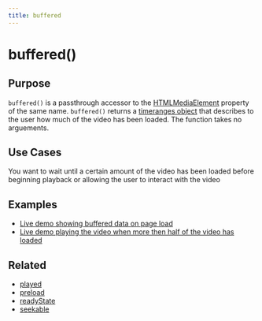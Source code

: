 ```yaml
---
title: buffered
---
```

# buffered() #

## Purpose ##

`buffered()` is a passthrough accessor to the [HTMLMediaElement](https://developer.mozilla.org/en/DOM/HTMLMediaElement) property of the same name. `buffered()` returns a [timeranges object](http://www.w3.org/TR/html5/video.html#normalized-timeranges-object) that describes to the user how much of the video has been loaded.  The function takes no arguements.

## Use Cases ##

You want to wait until a certain amount of the video has been loaded before beginning playback or allowing the user to interact with the video

## Examples ##

* [Live demo showing buffered data on page load](http://jsfiddle.net/popcornjs/LmeLN/)
* [Live demo playing the video when more then half of the video has loaded](http://jsfiddle.net/popcornjs/QRSZE/1/)

## Related ##

* [played](#played)
* [preload](#preload)
* [readyState](#readyState)
* [seekable](#seekable)
